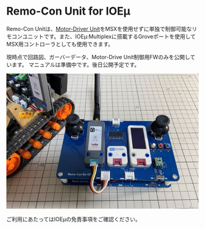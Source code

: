 # Remo-Con Unit for IOEμ

Remo-Con Unitは、[Motor-Driver Unit](/MotorDriver_Unit/readme_motordriver_unit.md)をMSXを使用せずに単独で制御可能なリモコンユニットです。また、IOEμ:Multiplexに搭載するGroveポートを使用してMSX用コントローラとしても使用できます。

現時点で回路図、ガーバーデータ、Motor-Drive Unit制御用FWのみを公開しています。
マニュアルは準備中です。後日公開予定です。

![Remo-Con Unit for IOEμ](image/remocon_1.jpg)

ご利用にあたってはIOEμの免責事項をご確認ください。